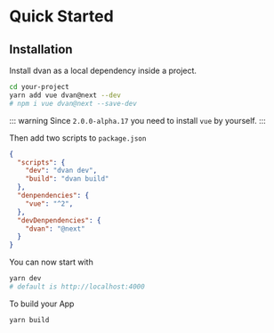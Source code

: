 # Quick Started

## Installation

Install dvan as a local dependency inside a project.
```bash
cd your-project
yarn add vue dvan@next --dev
# npm i vue dvan@next --save-dev
```

::: warning
Since `2.0.0-alpha.17` you need to install `vue` by yourself.
:::

Then add two scripts to `package.json`
```json
{
  "scripts": {
    "dev": "dvan dev",
    "build": "dvan build"
  },
  "denpendencies": {
    "vue": "^2",
  },
  "devDenpendencies": {
    "dvan": "@next"
  }
}
```

You can now start with
```bash
yarn dev
# default is http://localhost:4000
```

To build your App
```bash
yarn build
```